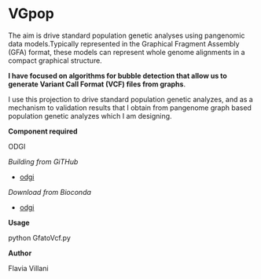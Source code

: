 # VGpop

The aim is drive standard population genetic analyses using pangenomic data models.Typically represented in the Graphical Fragment Assembly (GFA) format, these models can represent whole genome alignments in a compact graphical structure. 

**I have focused on algorithms for bubble detection that allow us to generate Variant Call Format (VCF) files from graphs**.

I use this projection to drive standard population genetic analyzes, and as a mechanism to validation results that I obtain from pangenome graph based population genetic analyzes which I am designing.

**Component required**

ODGI

*Building from GiTHub*

- [odgi](https://github.com/vgteam/odgi)

*Download from Bioconda*

- [odgi](https://anaconda.org/bioconda/odgi)

**Usage**

python GfatoVcf.py

**Author**

Flavia Villani




